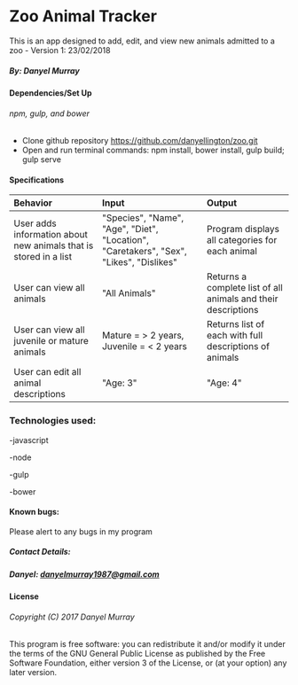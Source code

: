 # Zoo Animal Tracker

This is an app designed to add, edit, and view new animals admitted to a zoo - Version 1: 23/02/2018

##### By: Danyel Murray


#### Dependencies/Set Up
###### npm, gulp, and bower

* Clone github repository https://github.com/danyellington/zoo.git
* Open and run terminal commands: npm install, bower install, gulp build; gulp serve


#### Specifications

| Behavior | Input | Output
|:-------------|:-------------|:-------------
|User adds information about new animals that is stored in a list | "Species", "Name", "Age", "Diet", "Location", "Caretakers", "Sex", "Likes", "Dislikes" | Program displays all categories for each animal
|User can view all animals | "All Animals" | Returns a complete list of all animals and their descriptions
|User can view all juvenile or mature animals | Mature = > 2 years, Juvenile = < 2 years | Returns list of each with full descriptions of animals
|User can edit all animal descriptions | "Age: 3"  | "Age: 4" |



### Technologies used:
-javascript

-node

-gulp

-bower


#### Known bugs:
Please alert to any bugs in my program

##### Contact Details:
##### Danyel: danyelmurray1987@gmail.com

#### License
###### Copyright (C) 2017 Danyel Murray

This program is free software: you can redistribute it and/or modify it under the terms of the GNU General Public License as published by the Free Software Foundation, either version 3 of the License, or (at your option) any later version.
